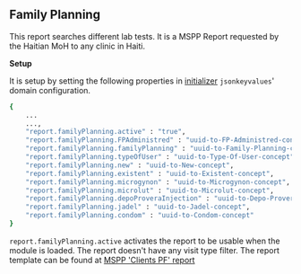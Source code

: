## Family Planning
This report searches different lab tests. It is a MSPP Report requested by the Haitian MoH to any clinic in Haiti.

**Setup**

It is setup by setting the following properties in [initializer](https://github.com/mekomsolutions/openmrs-module-initializer) `jsonkeyvalues`' domain configuration. 

```bash
{
    ...
    ...,
    "report.familyPlanning.active" : "true",
    "report.familyPlanning.FPAdministred" : "uuid-to-FP-Administred-concept",
    "report.familyPlanning.familyPlanning" : "uuid-to-Family-Planning-concept",
    "report.familyPlanning.typeOfUser" : "uuid-to-Type-Of-User-concept",
    "report.familyPlanning.new" : "uuid-to-New-concept",
    "report.familyPlanning.existent" : "uuid-to-Existent-concept",
    "report.familyPlanning.microgynon" : "uuid-to-Microgynon-concept",
    "report.familyPlanning.microlut" : "uuid-to-Microlut-concept",
    "report.familyPlanning.depoProveraInjection" : "uuid-to-Depo-Provera-Injection-concept",
    "report.familyPlanning.jadel" : "uuid-to-Jadel-concept",
    "report.familyPlanning.condom" : "uuid-to-Condom-concept"
}
```
`report.familyPlanning.active` activates the report to be usable when the module is loaded.
The report doesn't have any visit type filter.
The report template can be found at [MSPP 'Clients PF' report](https://docs.google.com/spreadsheets/d/13A3gBRwi45-YwnArNsDgQB4EPVwsTswp/edit#gid=906556663)